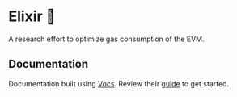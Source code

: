 # Elixir 🧪

A research effort to optimize gas consumption of the EVM.

## Documentation
Documentation built using [Vocs](https://vocs.dev). Review their [guide](https://vocs.dev/docs) to
get started.
